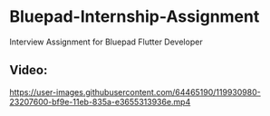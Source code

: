 # Bluepad-Internship-Assignment
Interview Assignment for Bluepad Flutter Developer

## Video:

https://user-images.githubusercontent.com/64465190/119930980-23207600-bf9e-11eb-835a-e3655313936e.mp4


